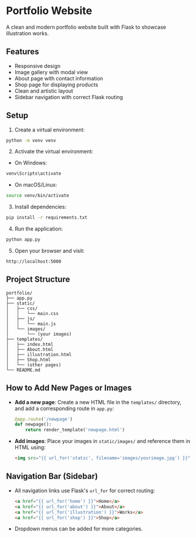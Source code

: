 # Portfolio Website

A clean and modern portfolio website built with Flask to showcase illustration works.

## Features

- Responsive design
- Image gallery with modal view
- About page with contact information
- Shop page for displaying products
- Clean and artistic layout
- Sidebar navigation with correct Flask routing

## Setup

1. Create a virtual environment:
```bash
python -m venv venv
```

2. Activate the virtual environment:
- On Windows:
```bash
venv\Scripts\activate
```
- On macOS/Linux:
```bash
source venv/bin/activate
```

3. Install dependencies:
```bash
pip install -r requirements.txt
```

4. Run the application:
```bash
python app.py
```

5. Open your browser and visit:
```
http://localhost:5000
```

## Project Structure

```
portfolio/
├── app.py
├── static/
│   ├── css/
│   │   └── main.css
│   ├── js/
│   │   └── main.js
│   └── images/
│       └── (your images)
├── templates/
│   ├── index.html
│   ├── About.html
│   ├── illustration.html
│   ├── Shop.html
│   └── (other pages)
└── README.md
```

## How to Add New Pages or Images

- **Add a new page**: Create a new HTML file in the `templates/` directory, and add a corresponding route in `app.py`:
  ```python
  @app.route('/newpage')
  def newpage():
      return render_template('newpage.html')
  ```
- **Add images**: Place your images in `static/images/` and reference them in HTML using:
  ```html
  <img src="{{ url_for('static', filename='images/yourimage.jpg') }}" alt="Description">
  ```

## Navigation Bar (Sidebar)

- All navigation links use Flask's `url_for` for correct routing:
  ```html
  <a href="{{ url_for('home') }}">Home</a>
  <a href="{{ url_for('about') }}">About</a>
  <a href="{{ url_for('illustration') }}">Works</a>
  <a href="{{ url_for('shop') }}">Shop</a>
  ```
- Dropdown menus can be added for more categories.


